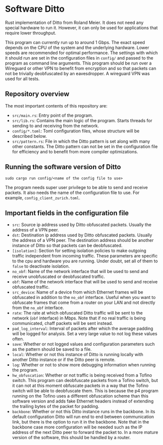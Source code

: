 # Software Ditto

Rust implementation of Ditto from Roland Meier. It does not need any special hardware to run it. However, it can only be used for applications that require lower throughput.

This program can currently run up to around 1 Gbps. The exact speed depends on the CPU of the system and the underlying hardware. Lower speeds are recommended for optimal performance. The settings with which it should run are set in the configuration files in `config/` and passed to the program as command line arguments. This program should be run over a Wireguard or other VPN to benefit from encryption and so that packets can not be trivially deobfuscated by an eavesdropper. A wireguard VPN was used for all tests.

## Repository overview

The most important contents of this repository are:

* `src/main.rs`: Entry point of the program.
* `src/lib.rs`: Contains the main logic of the program. Starts threads for sending to and receiving from the network.
* `config/*.toml`: Toml configuration files, whose structure will be described below.
* `src/pattern.rs`: File in which the Ditto pattern is set along with many other constants. The Ditto pattern can not be set in the configuration file for efficiency and to benefit from more compiler optimizations.

## Running the software version of Ditto

```sudo cargo run config/<name of the config file to use>```

The program needs super user privilege to be able to send and receive packets. It also needs the name of the configuration file to use. For example, `config_client_zurich.toml`.

## Important fields in the configuration file
* `src`: Source ip address used by Ditto obfuscated packets. Usually the address of a VPN peer.
* `dst`: Destination ip address used by Ditto obfuscated packets. Usually the address of a VPN peer. The destination address should be another instance of Ditto so that packets can be deobfuscated.
* `[isolation]`: Section for setting isolation policies to make outgoing traffic independent from incoming traffic. These parameters are specific to the cpu and hardware you are running. Under doubt, set all of them to `false` to deactivate isolation. 
* `no_obf`: Name of the network interface that will be used to send and receive unobfuscated or deobfuscated traffic.
* `obf`: Name of the network interface that will be used to send and receive obfuscated traffic.
* `src_device`: Name of a device from which Ethernet frames will be obfuscated in addition to the `no_obf` interface. Useful when you want to obfuscate frames that come from a router on your LAN and not directly from the `no_obf` interface.
* `rate`: The rate at which obfuscated Ditto traffic will be sent to the network (`obf` interface) in Mbps. Note that if no real traffic is being communicated, chaff packets will be sent instead.
* `pad_log_interval`: Interval of packets after which the average padding will be logged for analysis. Set a very large value to not log these values often.
* `save`: Whether or not logged values and configuration parameters such as the pattern should be saved to a file.
* `local`: Whether or not this instance of Ditto is running locally with another Ditto instance or if the Ditto peer is remote.
* `log`: Whether or not to show more debugging information when running the program.
* `hw_obfuscation`: Whether or not traffic is being received from a Tofino switch. This program can deobfuscate packets from a Tofino switch, but it can not at this moment obfuscate packets in a way that the Tofino switch will be able to deobfuscate them. This is because the p4 program running on the Tofino uses a different obfuscation scheme than this software version and adds fake Ethernet headers instead of extending the trailing bytes of the packet for padding.
* `backbone`: Whether or not this Ditto instance runs in the backbone. In its default configuration Ditto will run end to end between communication link, but there is the option to run it in the backbone. Note that in the backbone case more configuration will be needed such as the IP address of the next Ditto peer to forward the packet to. In a more mature version of the software, this should be handled by a router.




